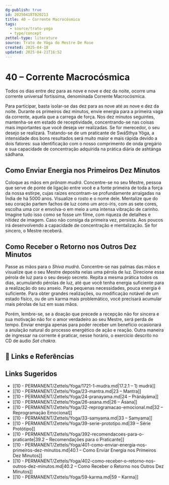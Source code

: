 ```yaml
---
dg-publish: true
id: 20250418T020213
title: 40 – Corrente Macrocósmica
tags:
  - source/trato-yoga
  - type/concept
zettel-type: literature
source: Trato de Yôga do Mestre De Rose
created: 2025-04-18
updated: 2025-04-21T16:52
---
```


# 40 – Corrente Macrocósmica

Todos os dias entre dez para as nove e nove e dez da noite, ocorre uma corrente universal fortíssima, denominada Corrente Macrocósmica.

Para participar, basta isolar-se das dez para as nove até as nove e dez da noite. Durante os primeiros dez minutos, envie energia para a primeira vaga da corrente, aquela que a carrega de força. Nos dez minutos seguintes, mantenha-se em estado de receptividade, concentrando-se nas coisas mais importantes que você deseja ver realizadas. Se for merecedor, o seu desejo se realizará. Tratando-se de um praticante de SwáSthya Yôga, a intensidade dos bons resultados será muito maior e mais rápida devido a dois fatores: sua identificação com o nosso comprimento de onda gregário e sua capacidade de concentração adquirida na prática diária de ashtánga sádhana.

## Como Enviar Energia nos Primeiros Dez Minutos

Coloque as mãos em *prônam mudrá*. Concentre-se no seu Mestre, pessoa que serve de ponte de ligação entre você e a fonte primeira de toda a força da nossa estirpe, cujas raízes encontram-se profundamente arraigadas na Índia de há 5000 anos. Visualize o rosto e o nome dele. Mentalize que do seu coração partem fachos de luz como um arco-íris, com as sete cores, escolha uma cor e envolva-o em meio a uma intensa vibração de carinho. Imagine tudo isso como se fosse um filme, com riqueza de detalhes e nitidez de imagem. Caso não consiga da primeira vez, persista. Aos poucos irá desenvolvendo a capacidade de concentração e mentalização. Se for sincero, o Mestre receberá.

## Como Receber o Retorno nos Outros Dez Minutos

Passe as mãos para o *Shiva mudrá*. Concentre-se nas palmas das mãos e visualize que o seu Mestre deposita nelas uma pérola de luz. Direcione essa pérola de luz para o seu desejo secreto. Repita a mesma prática todos os dias, acumulando pérolas de luz, até que você tenha energia suficiente para a realização do seu anseio. Para pequenas necessidades, pouca energia é suficiente. Para obter grandes realizações, ou modificação notável de um estado físico, ou de um karma mais problemático, você precisará acumular mais pérolas de luz em suas mãos.
    
Porém, lembre-se, se a doação que precede a recepção não for sincera e sua motivação não for o amor verdadeiro ao seu Mestre, será perda de tempo. Enviar energia apenas para poder receber um benefício ocasionará a anulação natural do processo energético de ação e reação. Outra maneira de ingressar na corrente é praticar, nesse horário, o exercício descrito no CD de áudio *Sat chakra*.

## 🔗 Links e Referências

## Links Sugeridos

- [[10 - PERMANENT/Zettels/Yoga/1721-1-mudra.md\|17.2.1 – 1) mudrá]]
- [[10 - PERMANENT/Zettels/Yoga/23-mantra.md\|23 – Mantra]]
- [[10 - PERMANENT/Zettels/Yoga/24-pranayama.md\|24 – Pránáyáma]]
- [[10 - PERMANENT/Zettels/Yoga/26-asana.md\|26 – Ásana]]
- [[10 - PERMANENT/Zettels/Yoga/32-reprogramacao-emocional.md\|32 – Reprogramação Emocional]]
- [[10 - PERMANENT/Zettels/Yoga/33-samyama.md\|33 – Samyama]]
- [[10 - PERMANENT/Zettels/Yoga/39-serie-prototipo.md\|39 – Série Protótipo]]
- [[10 - PERMANENT/Zettels/Yoga/392-recomendacoes-para-o-praticante\|39.2 – Recomendações para o Praticante]]
- [[10 - PERMANENT/Zettels/Yoga/401-como-enviar-energia-nos-primeiros-dez-minutos.md\|40.1 – Como Enviar Energia nos Primeiros Dez Minutos]]
- [[10 - PERMANENT/Zettels/Yoga/402-como-receber-o-retorno-nos-outros-dez-minutos.md\|40.2 – Como Receber o Retorno nos Outros Dez Minutos]]
- [[10 - PERMANENT/Zettels/Yoga/59-karma.md\|59 – Karma]]